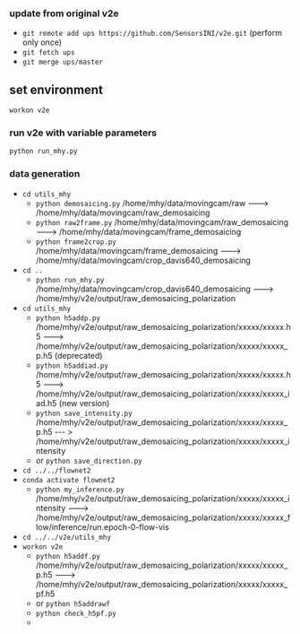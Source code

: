 ### update from original v2e
- `git remote add ups https://github.com/SensorsINI/v2e.git` (perform only once)
- `git fetch ups`
- `git merge ups/master`

## set environment
`workon v2e`

### run v2e with variable parameters
`python run_mhy.py`

### data generation
- `cd utils_mhy`
  - `python demosaicing.py` /home/mhy/data/movingcam/raw ---> /home/mhy/data/movingcam/raw_demosaicing
  - `python raw2frame.py` /home/mhy/data/movingcam/raw_demosaicing ---> /home/mhy/data/movingcam/frame_demosaicing
  - `python frame2crop.py` /home/mhy/data/movingcam/frame_demosaicing ---> /home/mhy/data/movingcam/crop_davis640_demosaicing
- `cd ..`
  - `python run_mhy.py` /home/mhy/data/movingcam/crop_davis640_demosaicing ---> /home/mhy/v2e/output/raw_demosaicing_polarization
- `cd utils_mhy`
  - `python h5addp.py` /home/mhy/v2e/output/raw_demosaicing_polarization/xxxxx/xxxxx.h5 ---> /home/mhy/v2e/output/raw_demosaicing_polarization/xxxxx/xxxxx_p.h5 (deprecated)
  - `python h5addiad.py` /home/mhy/v2e/output/raw_demosaicing_polarization/xxxxx/xxxxx.h5 ---> /home/mhy/v2e/output/raw_demosaicing_polarization/xxxxx/xxxxx_iad.h5 (new version)
  - `python save_intensity.py` /home/mhy/v2e/output/raw_demosaicing_polarization/xxxxx/xxxxx_p.h5 --- > /home/mhy/v2e/output/raw_demosaicing_polarization/xxxxx/xxxxx_intensity
  - or `python save_direction.py`
- `cd ../../flownet2`
- `conda activate flownet2`
  - `python my_inference.py` /home/mhy/v2e/output/raw_demosaicing_polarization/xxxxx/xxxxx_intensity ---> /home/mhy/v2e/output/raw_demosaicing_polarization/xxxxx/xxxxx_flow/inference/run.epoch-0-flow-vis
- `cd ../../v2e/utils_mhy`
- `workon v2e`
  - `python h5addf.py` /home/mhy/v2e/output/raw_demosaicing_polarization/xxxxx/xxxxx_p.h5 ---> /home/mhy/v2e/output/raw_demosaicing_polarization/xxxxx/xxxxx_pf.h5
  - or `python h5addrawf`
  - `python check_h5pf.py`
  - 